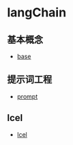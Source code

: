 # langChain

## 基本概念

- [base](./base.md)

## 提示词工程

- [prompt](./prompt.md)

## lcel

- [lcel](./lcel.md)
